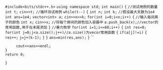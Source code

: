 [](https://www.lanqiao.cn/courses/21965/learning/?id=1149557&compatibility=false)

`#include<bits/stdc++.h>`
`using namespace std;`
`int main()`
`{`
	`//测试用例的数量`
	`int t;`
	`cin>>t;`
	`//循环测试用例` 
	`while(t--)`
	`{`
		`int n;`
		`int k;`
		`//假设最大天数为1e4` 
		`int ans=1e4;`
		`vector<int> a;`
		`cin>>n>>k;`
		`for(int i=0;i<n;i++)`
		`{`
			`//输入每间房子的颜色` 
			`int x;`
			`cin>>x;`
			`//将每个房间的颜色加入容器中`
			`a.push_back(x);//vector的常用函数,用于在末尾添加` 
		`}`
		`//暴力枚举`
		`for(int i=1;i<=60;i++)`
		`{`
			`int res=0;`
			`for(int j=0;j<a.size();j++)//a.size()为vecor常用函数` 
			`{`
				`if(a[j]!=i)`
				`{`
					`res++;`
					`j=j+(k-1);`
				`}`
			`}`
			`ans=min(res,ans);`
		`}`
``	

		 cout<<ans<<endl;
	}
	return 0;
`}`